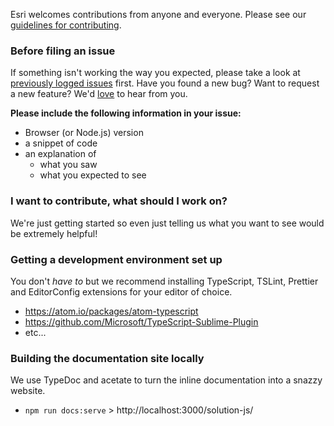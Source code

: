 Esri welcomes contributions from anyone and everyone. Please see our [guidelines for contributing](https://github.com/esri/contributing).

### Before filing an issue

If something isn't working the way you expected, please take a look at [previously logged issues](https://github.com/Esri/solution-js/issues) first.  Have you found a new bug?  Want to request a new feature?  We'd [love](https://github.com/Esri/solution-js/issues/new) to hear from you.

**Please include the following information in your issue:**
* Browser (or Node.js) version
* a snippet of code
* an explanation of
  * what you saw
  * what you expected to see

### I want to contribute, what should I work on?

We're just getting started so even just telling us what you want to see would be extremely helpful!

### Getting a development environment set up

You don't _have to_ but we recommend installing TypeScript, TSLint, Prettier and EditorConfig extensions for your editor of choice.

* https://atom.io/packages/atom-typescript
* https://github.com/Microsoft/TypeScript-Sublime-Plugin
* etc...

### Building the documentation site locally

We use TypeDoc and acetate to turn the inline documentation into a snazzy website.

* `npm run docs:serve` > http://localhost:3000/solution-js/

```